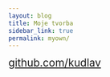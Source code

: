 ```yaml
---
layout: blog
title: Moje tvorba
sidebar_link: true
permalink: myown/
---
```


<i class="fab fa-github"></i> <a style="font-size: 150%" href="https://github.com/kudlav" rel="noreferer">github.com/kudlav</a>
